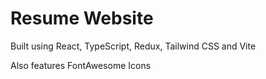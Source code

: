 # Resume Website

Built using React, TypeScript, Redux, Tailwind CSS and Vite

Also features FontAwesome Icons



